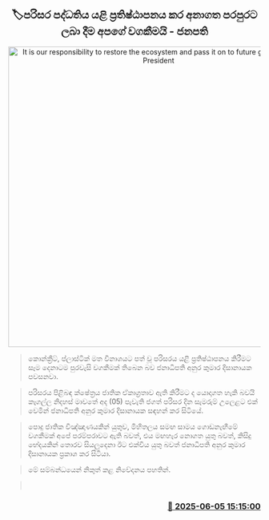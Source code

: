<p align='center'><b><h2 align='center' title='It is our responsibility to restore the ecosystem and pass it on to future generations - President'>🏷පරිසර පද්ධතිය යළි ප්‍රතිෂ්ඨාපනය කර අනාගත පරපුරට ලබා දීම අපගේ වගකීමයි - ජනපති</h2></b></p>
<p align='center'><img src='https://helakuru.sgp1.cdn.digitaloceanspaces.com/esana/images/lib/anura-president-iop.jpg' width='600' alt='It is our responsibility to restore the ecosystem and pass it on to future generations - President'></p>

> කොන්ක්‍රීට්, ප්ලාස්ටික් මත විනාශයට පත් වූ පරිසරය යළි ප්‍රතිෂ්ඨාපනය කිරීමට සෑම දෙනාටම පුරවැසි වගකීමක් තිබෙන බව ජනාධිපති අනුර කුමාර දිසානායක පවසනවා.

> පරිසරය පිළිබඳ ක්ෂේත්‍රය ජාතික ඒකාග්‍රතාව ඇති කිරීමට ද යොදාගත හැකි බවයි කෑගල්ල නිදහස් මාවතේ අද (05) පැවැති ජගත් පරිසර දින සැමරුම් උලෙළට එක් වෙමින් ජනාධිපති අනුර කුමාර දිසානායක සඳහන් කර සිටියේ.

> පොදු ජාතික විඤ්ඤාණයකින් යුතුව, මිහිතලය සමඟ සාමය ගොඩනැඟීමේ වගකීමක් අපේ පරම්පරාවට ඇති බවත්, එය මඟහැර නොගත යුතු බවත්, කිසිදු භේදයකින් තොරව සියලුදෙනා ඊට එක්විය යුතු බවත් ජනාධිපති අනුර කුමාර දිසානායක ප්‍රකාශ කර සිටි‍යා.

> මේ සම්බන්ධයෙන් නිකුත් කළ නිවේදනය පහතින්.

>  



<h3 align='right'><a href='https://www.helakuru.lk/esana/p/110753/'>📅 2025-06-05 15:15:00</a></h3>
